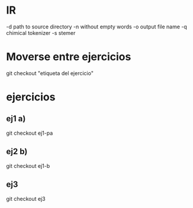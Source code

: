 # IR

 -d path to source directory <origen> 
 -n without empty words 
 -o output file name 
 -q chimical tokenizer
 -s stemer 


Moverse entre ejercicios
========================
git checkout "etiqueta del ejercicio"

ejercicios
=========

ej1 a)
------

git checkout ej1-pa

ej2 b)
---

git checkout ej1-b

ej3 
---

git checkout ej3